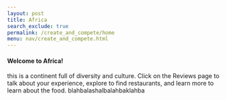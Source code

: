 ```yaml
---
layout: post 
title: Africa
search_exclude: true
permalink: /create_and_compete/home
menu: nav/create_and_compete.html
---
```


<h4>Welcome to Africa!</h4>

this is a continent full of diversity and culture. Click on the Reviews page to talk about your experience, explore to find restaurants, and learn more to learn about the food. blahbalashalbalahbaklahba